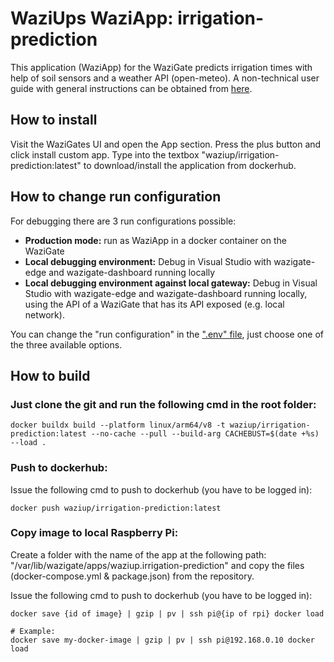 # WaziUps WaziApp: irrigation-prediction
This application (WaziApp) for the WaziGate predicts irrigation times with help of soil sensors and a weather API (open-meteo). A non-technical user guide with general instructions can be obtained from [here](help/user_guide.md).

## How to install

Visit the WaziGates UI and open the App section. Press the plus button and click install custom app. Type into the textbox "waziup/irrigation-prediction:latest" to download/install the application from dockerhub. 

## How to change run configuration

For debugging there are 3 run configurations possible:

- **Production mode:** run as WaziApp in a docker container on the WaziGate
- **Local debugging environment:** Debug in Visual Studio with wazigate-edge and wazigate-dashboard running locally 
- **Local debugging environment against local gateway:** Debug in Visual Studio with wazigate-edge and wazigate-dashboard running locally, using the API of a WaziGate that has its API exposed (e.g. local network).

You can change the "run configuration" in the [".env" file](.env), just choose one of the three available options.

## How to build 

### Just clone the git and run the following cmd in the root folder:

    docker buildx build --platform linux/arm64/v8 -t waziup/irrigation-prediction:latest --no-cache --pull --build-arg CACHEBUST=$(date +%s) --load .

### Push to dockerhub:

Issue the following cmd to push to dockerhub (you have to be logged in):
    
    docker push waziup/irrigation-prediction:latest

### Copy image to local Raspberry Pi:

Create a folder with the name of the app at the following path: "/var/lib/wazigate/apps/waziup.irrigation-prediction" and copy the files (docker-compose.yml & package.json) from the repository.

Issue the following cmd to push to dockerhub (you have to be logged in):

    docker save {id of image} | gzip | pv | ssh pi@{ip of rpi} docker load
    
    # Example:
    docker save my-docker-image | gzip | pv | ssh pi@192.168.0.10 docker load

